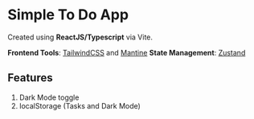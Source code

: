 # Simple To Do App

Created using **ReactJS/Typescript** via Vite.

**Frontend Tools**: [TailwindCSS](https://tailwindcss.com/) and [Mantine](https://mantine.dev/)
**State Management**: [Zustand](https://github.com/pmndrs/zustand)

## Features

1. Dark Mode toggle
2. localStorage (Tasks and Dark Mode)
